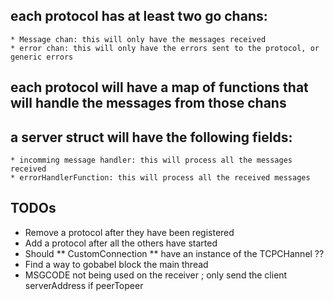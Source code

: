 ## each protocol has at least two go chans:
    * Message chan: this will only have the messages received
    * error chan: this will only have the errors sent to the protocol, or generic errors

## each protocol will have a map of functions that will handle the messages from those chans

## a server struct will have the following fields:
    * incomming message handler: this will process all the messages received
    * errorHandlerFunction: this will process all the received messages

## TODOs
* Remove a protocol after they have been registered
* Add a protocol after all the others have started
* Should ** CustomConnection ** have an instance of the TCPCHannel ??
* Find a way to gobabel block the main thread
* MSGCODE not being used on the receiver ; only send the client serverAddress if peerTopeer